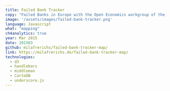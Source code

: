 ```yaml
---
title: Failed Bank Tracker
copy: "Failed Banks in Europe with the Open Economics workgroup of the Open Knowledge Foundation"
image: '/assets/images/failed-bank-tracker.png'
language: Javascript
what: "mapping"
ch4analytics: true
year: Mar 2015
date: 201503
github: milafrerichs/failed-bank-tracker-map/
link: https://milafrerichs.de/failed-bank-tracker-map/
technologies:
  - d3
  - handlebars
  - middleman
  - CartoDB
  - underscore.js
---
```


